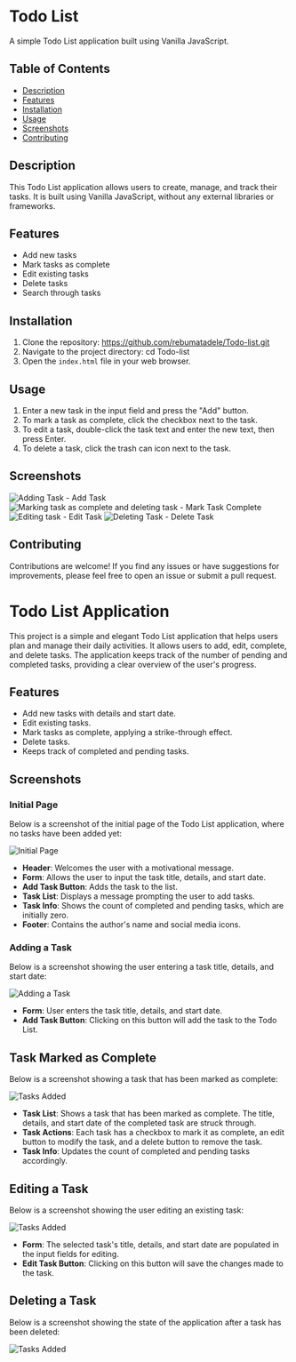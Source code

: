 # Todo List

A simple Todo List application built using Vanilla JavaScript.

## Table of Contents

- [Description](#description)
- [Features](#features)
- [Installation](#installation)
- [Usage](#usage)
- [Screenshots](#screenshots)
- [Contributing](#contributing)

## Description

This Todo List application allows users to create, manage, and track their tasks. It is built using Vanilla JavaScript, without any external libraries or frameworks.

## Features

- Add new tasks
- Mark tasks as complete
- Edit existing tasks
- Delete tasks
- Search through tasks

## Installation

1. Clone the repository: https://github.com/rebumatadele/Todo-list.git
2. Navigate to the project directory: cd Todo-list
3. Open the `index.html` file in your web browser.

## Usage

1. Enter a new task in the input field and press the "Add" button.
2. To mark a task as complete, click the checkbox next to the task.
3. To edit a task, double-click the task text and enter the new text, then press Enter.
4. To delete a task, click the trash can icon next to the task.

## Screenshots

![Adding Task - Add Task](screenshots/add.png)
![Marking task as complete and deleting task - Mark Task Complete](screenshots/mark-complete.png)
![Editing task - Edit Task](screenshots/edit.png)
![Deleting Task - Delete Task](screenshots/main-page.png)

## Contributing

Contributions are welcome! If you find any issues or have suggestions for improvements, please feel free to open an issue or submit a pull request.

# Todo List Application

This project is a simple and elegant Todo List application that helps users plan and manage their daily activities. It allows users to add, edit, complete, and delete tasks. The application keeps track of the number of pending and completed tasks, providing a clear overview of the user's progress.

## Features

- Add new tasks with details and start date.
- Edit existing tasks.
- Mark tasks as complete, applying a strike-through effect.
- Delete tasks.
- Keeps track of completed and pending tasks.

## Screenshots

### Initial Page

Below is a screenshot of the initial page of the Todo List application, where no tasks have been added yet:

![Initial Page](screenshots/main-page.png)

- **Header**: Welcomes the user with a motivational message.
- **Form**: Allows the user to input the task title, details, and start date.
- **Add Task Button**: Adds the task to the list.
- **Task List**: Displays a message prompting the user to add tasks.
- **Task Info**: Shows the count of completed and pending tasks, which are initially zero.
- **Footer**: Contains the author's name and social media icons.

### Adding a Task

Below is a screenshot showing the user entering a task title, details, and start date:

![Adding a Task](screenshots/add.png)

- **Form**: User enters the task title, details, and start date.
- **Add Task Button**: Clicking on this button will add the task to the Todo List.


## Task Marked as Complete

Below is a screenshot showing a task that has been marked as complete:

![Tasks Added](screenshots/mark-complete.png)

- **Task List**: Shows a task that has been marked as complete. The title, details, and start date of the completed task are struck through.
- **Task Actions**: Each task has a checkbox to mark it as complete, an edit button to modify the task, and a delete button to remove the task.
- **Task Info**: Updates the count of completed and pending tasks accordingly.

## Editing a Task

Below is a screenshot showing the user editing an existing task:

![Tasks Added](screenshots/edit.png)

- **Form**: The selected task's title, details, and start date are populated in the input fields for editing.
- **Edit Task Button**: Clicking on this button will save the changes made to the task.

## Deleting a Task

Below is a screenshot showing the state of the application after a task has been deleted:

![Tasks Added](screenshots/mark-complete.png)
